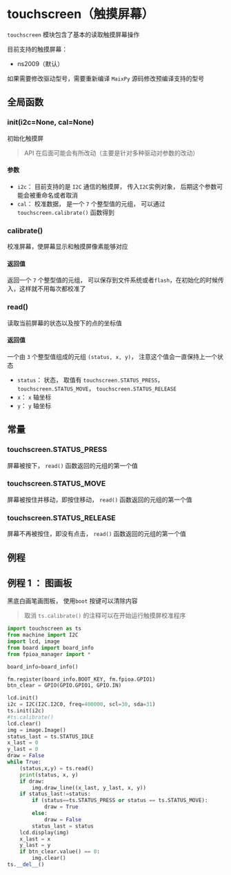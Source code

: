 touchscreen（触摸屏幕）
=============

`touchscreen` 模块包含了基本的读取触摸屏幕操作

目前支持的触摸屏幕：

* ns2009（默认）

如果需要修改驱动型号，需要重新编译 `MaixPy` 源码修改预编译支持的型号



## 全局函数

### init(i2c=None, cal=None)

初始化触摸屏

> API 在后面可能会有所改动（主要是针对多种驱动对参数的改动）

#### 参数

* `i2c`： 目前支持的是 `I2C` 通信的触摸屏， 传入`I2C`实例对象， 后期这个参数可能会被重命名或者取消
* `cal`： 校准数据， 是一个 `7` 个整型值的元组， 可以通过 `touchscreen.calibrate()` 函数得到

### calibrate()

校准屏幕，使屏幕显示和触摸屏像素能够对应

#### 返回值

返回一个 `7` 个整型值的元组， 可以保存到文件系统或者`flash`，在初始化的时候传入，这样就不用每次都校准了

### read()

读取当前屏幕的状态以及按下的点的坐标值

#### 返回值

一个由 `3` 个整型值组成的元组 `(status, x, y)`， 注意这个值会一直保持上一个状态

* `status`： 状态， 取值有 `touchscreen.STATUS_PRESS`， `touchscreen.STATUS_MOVE`， `touchscreen.STATUS_RELEASE`
* `x`：  `x` 轴坐标
* `y`：  `y` 轴坐标


## 常量

### touchscreen.STATUS_PRESS

屏幕被按下， `read()` 函数返回的元组的第一个值

### touchscreen.STATUS_MOVE

屏幕被按住并移动，即按住移动， `read()` 函数返回的元组的第一个值

### touchscreen.STATUS_RELEASE

屏幕不再被按住，即没有点击， `read()` 函数返回的元组的第一个值



## 例程

## 例程 1 ： 图画板

黑底白画笔画图板， 使用`boot` 按键可以清除内容

> 取消 `ts.calibrate()` 的注释可以在开始运行触摸屏校准程序


```python
import touchscreen as ts
from machine import I2C
import lcd, image
from board import board_info
from fpioa_manager import *

board_info=board_info()

fm.register(board_info.BOOT_KEY, fm.fpioa.GPIO1)
btn_clear = GPIO(GPIO.GPIO1, GPIO.IN)

lcd.init()
i2c = I2C(I2C.I2C0, freq=400000, scl=30, sda=31)
ts.init(i2c)
#ts.calibrate()
lcd.clear()
img = image.Image()
status_last = ts.STATUS_IDLE
x_last = 0
y_last = 0
draw = False
while True:
    (status,x,y) = ts.read()
    print(status, x, y)
    if draw:
        img.draw_line((x_last, y_last, x, y))
    if status_last!=status:
        if (status==ts.STATUS_PRESS or status == ts.STATUS_MOVE):
            draw = True
        else:
            draw = False
        status_last = status
    lcd.display(img)
    x_last = x
    y_last = y
    if btn_clear.value() == 0:
        img.clear()
ts.__del__()
```

